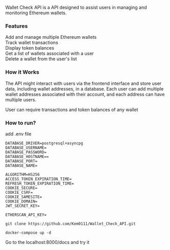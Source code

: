 Wallet Check API is a API designed to assist users in managing and monitoring Ethereum wallets.

### Features

Add and manage multiple Ethereum wallets  
Track wallet transactions  
Display token balances  
Get a list of wallets associated with a user  
Delete a wallet from the user's list  


### How it Works

The API might interact with users via the frontend interface and store user data, including wallet addresses, in a database. Each user can add multiple wallet addresses associated with their account, and each address can have multiple users.

User can require transactions and token balances of any wallet

### How to run?
add .env file

```
DATABASE_DRIVER=postgresql+asyncpg
DATABASE_USERNAME=
DATABASE_PASSWORD=
DATABASE_HOSTNAME==
DATABASE_PORT=
DATABASE_NAME=

ALGORITHM=HS256
ACCESS_TOKEN_EXPIRATION_TIME=
REFRESH_TOKEN_EXPIRATION_TIME=
COOKIE_SECURE=
COOKIE_CSRF=
COOKIE_SAMESITE=
COOKIE_DOMAIN=
JWT_SECRET_KEY=

ETHERSCAN_API_KEY=

```
```
git clone https://github.com/Kem0111/Wallet_Check_API.git
```

```
docker-compose up -d
```

Go to the localhost:8000/docs and try it